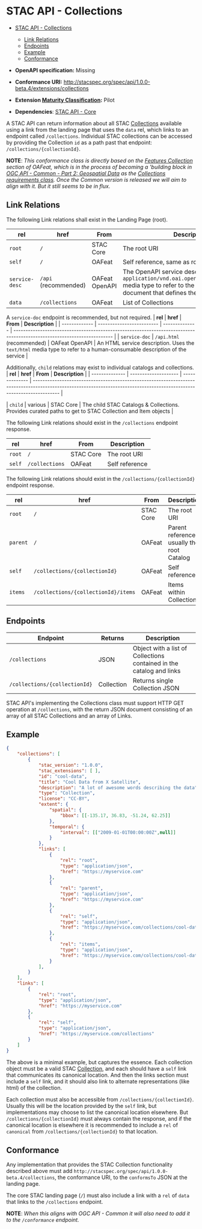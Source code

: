 # STAC API - Collections

- [STAC API - Collections](#stac-api---collections)
	- [Link Relations](#link-relations)
	- [Endpoints](#endpoints)
	- [Example](#example)
	- [Conformance](#conformance)

- **OpenAPI specification:** Missing
- **Conformance URI:** <http://stacspec.org/spec/api/1.0.0-beta.4/extensions/collections>
- **Extension [Maturity Classification](../extensions.md#extension-maturity):** Pilot
- **Dependencies**: [STAC API - Core](../core)

A STAC API can return information about all STAC [Collections](../stac-spec/collection-spec/collection-spec.md) available using a link
from the landing page that uses the `data` rel, which links to an endpoint called `/collections`. Individual STAC collections can be accessed
by providing the Collection `id` as a path past that endpoint: `/collections/{collectionId}`.

**NOTE**: *This conformance class is directly based on the [Features Collection](http://docs.opengeospatial.org/is/17-069r3/17-069r3.html#_collections_)
section of OAFeat, which is in the process of becoming a 'building block in [OGC API - Common - Part 2: Geospatial 
Data](http://docs.opengeospatial.org/DRAFTS/20-024.html) as the [Collections requirements 
class](http://docs.opengeospatial.org/DRAFTS/20-024.html#rc_collections-section). Once the Common version is released we will 
aim to align with it. But it still seems to be in flux.*

## Link Relations

The following Link relations shall exist in the Landing Page (root).

| **rel**        | **href**             | **From**       | **Description**                                                                                                                                                         |
| -------------- | -------------------- | -------------- | ----------------------------------------------------------------------------------------------------------------------------------------------------------------------- |
| `root`         | `/`                  | STAC Core      | The root URI                                                                                                                                                            |
| `self`         | `/`                  | OAFeat         | Self reference, same as root URI                                                                                                                                        |
| `service-desc` | `/api` (recommended) | OAFeat OpenAPI | The OpenAPI service description. Uses the `application/vnd.oai.openapi+json;version=3.0` media type to refer to the OpenAPI 3.0 document that defines the service's API |
| `data`         | `/collections`       | OAFeat         | List of Collections                                                                                                                                                     |
A `service-doc` endpoint is recommended, but not required.
| **rel**       | **href**                  | **From**       | **Description**                                                                                                         |
| ------------- | ------------------------- | -------------- | ----------------------------------------------------------------------------------------------------------------------- |
| `service-doc` | `/api.html` (recommended) | OAFeat OpenAPI | An HTML service description.  Uses the `text/html` media type to refer to a human-consumable description of the service |

Additionally, `child` relations may exist to individual catalogs and collections.
| **rel**        | **href**             | **From**       | **Description**                                                                                                                                                         |
| -------------- | -------------------- | -------------- | ----------------------------------------------------------------------------------------------------------------------------------------------------------------------- |

| `child`        | various              | STAC Core      | The child STAC Catalogs & Collections. Provides curated paths to get to STAC Collection and Item objects                                                                |

The following Link relations should exist in the `/collections` endpoint response.

| **rel** | **href**       | **From**  | **Description** |
| ------- | -------------- | --------- | --------------- |
| `root`  | `/`            | STAC Core | The root URI    |
| `self`  | `/collections` | OAFeat    | Self reference  |

The following Link relations should exist in the `/collections/{collectionId}` endpoint response.

| **rel**  | **href**                            | **From**  | **Description**                            |
| -------- | ----------------------------------- | --------- | ------------------------------------------ |
| `root`   | `/`                                 | STAC Core | The root URI                               |
| `parent` | `/`                                 | OAFeat    | Parent reference, usually the root Catalog |
| `self`   | `/collections/{collectionId}`       | OAFeat    | Self reference                             |
| `items`  | `/collections/{collectionId}/items` | OAFeat    | Items within Collection                    |

## Endpoints

| Endpoint                      | Returns    | Description                                                          |
| ----------------------------- | ---------- | -------------------------------------------------------------------- |
| `/collections`                | JSON       | Object with a list of Collections contained in the catalog and links |
| `/collections/{collectionId}` | Collection | Returns single Collection JSON                                       |

STAC API's implementing the Collections class must support HTTP GET operation at `/collections`, with the return JSON document consisting
of an array of all STAC Collections and an array of Links.

## Example

```json
{
	"collections": [
		{
			"stac_version": "1.0.0",
			"stac_extensions": [ ],
			"id": "cool-data",
			"title": "Cool Data from X Satellite",
			"description": "A lot of awesome words describing the data",
			"type": "Collection",
			"license": "CC-BY",
			"extent": {
				"spatial": {
					"bbox": [[-135.17, 36.83, -51.24, 62.25]]
				},
				"temporal": {
					"interval": [["2009-01-01T00:00:00Z",null]]
				}
			},
			"links": [
				{
					"rel": "root",
					"type": "application/json",
					"href": "https://myservice.com"
				},
				{
					"rel": "parent",
					"type": "application/json",
					"href": "https://myservice.com"
				},
				{
					"rel": "self",
					"type": "application/json",
					"href": "https://myservice.com/collections/cool-data"
				},
				{
					"rel": "items",
					"type": "application/json",
					"href": "https://myservice.com/collections/cool-data/items"
				}
			],
		}
	],
	"links": [
		{
			"rel": "root",
			"type": "application/json",
			"href": "https://myservice.com"
		},
		{
			"rel": "self",
			"type": "application/json",
			"href": "https://myservice.com/collections"
		}
	]
}
```

The above is a minimal example, but captures the essence. Each collection object must be a valid STAC 
[Collection](../stac-spec/collection-spec/README.md), and each should have a `self` link that communicates its canonical location. And then 
the links section must include a `self` link, and it should also link to alternate representations (like html) of the collection.

Each collection must also be accessible from `/collections/{collectionId}`. Usually this will be the location provided by the `self` link,
but implementations may choose to list the canonical location elsewhere. But `/collections/{collectionId}` must always contain the response, 
and if the canonical location is elsewhere it is recommended to include a `rel` of `canonical` from `/collections/{collectionId}` to that location.

## Conformance

Any implementation that provides the STAC Collection functionality described above must add `http://stacspec.org/spec/api/1.0.0-beta.4/collections`,
the conformance URI, to the `conformsTo` JSON at the landing page.

The core STAC landing page (`/`) must also include a link with a `rel` of `data` that links to the `/collections` endpoint.

**NOTE**: *When this aligns with OGC API - Common it will also need to add it to the `/conformance` endpoint.*
